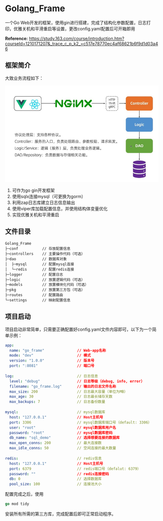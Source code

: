 # Golang_Frame
一个Go Web开发的框架，使用gin进行搭建，完成了结构化参数配置，日志打印，优雅关机和平滑重启等设置，更改config.yaml配置后可开箱即用

**Reference:** https://study.163.com/course/introduction.htm?courseId=1210171207&_trace_c_p_k2_=c517e78770ec4af68621b6f9d1d03a46

## 框架简介

大致业务流程如下：

![业务流程图](.\业务流程图.jpg)

1. 可作为go gin开发框架
2. 使用sqlx连接mysql（可更换为gorm）
3. 利用zap日志库建立日志信息输出
4. 使用viper库加载配置信息，并使用结构体变量优化
5. 实现优雅关机和平滑重启

## 文件目录

```bash
Golang_Frame
├─conf           // 存放配置信息
├─controllers    // 主要操作代码（可选）
├─dao            // 数据库对象
│  ├─mysql       // 配置mysql连接
│  └─redis       // 配置redis连接
├─logger         // 配置日志
├─logic          // 放置逻辑代码（可选）
├─models         // 放置模块化代码（可选）
├─pkg            // 放置第三方包（可选）
├─routes         // 配置路由
└─settings       // 映射配置信息
```

## 项目启动

项目启动非常简单，只需要正确配置好config.yaml文件内容即可，以下为一个简单示例：

```yaml
app:
  name: "go_frame"               // Web-app名称
  mode: "dev"                    // 模式
  version: "1.0.0"               // 版本号
  port: ":8081"                  // 端口号

log:                             // 日志信息
  level: "debug"                 // 日志等级（debug, info, error）
  filename: "go_frame.log"       // 输出的日志文件名称
  max_size: 200                  // 日志最大容量（单位为MB）
  max_age: 30                    // 日志最长储存天数
  max_backups: 7                 // 日志备份数量

mysql:                           // mysql数据库
  host: "127.0.0.1"              // Host主机号
  port: 3306                     // mysql数据库端口号（default: 3306）
  user: "root"                   // mysql数据库用户名
  password: "root"               // mysql数据库密码
  db_name: "sql_demo"            // 选择想要连接的数据库
  max_open_conns: 200            // 最大连接数
  max_idle_conns: 50             // 空闲连接的最大数量

redis:                           // redis信息
  host: "127.0.0.1"              // Host主机号
  port: 6379                     // redis端口号（defalut: 6379）
  password: ""                   // redis连接密码
  db: 0                          // 选择数据库
  pool_size: 100                 // 连接池大小
```

配置完成之后，使用

```go
go mod tidy
```

安装所有所需的第三方库，完成配置后即可正常启动程序。
